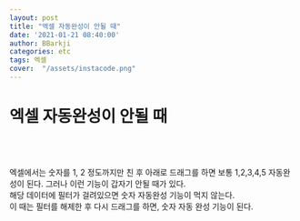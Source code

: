 ```yaml
---
layout: post
title: "엑셀 자동완성이 안될 때"
date: '2021-01-21 08:40:00'
author: BBarkji
categories: etc
tags: 엑셀
cover:  "/assets/instacode.png"
---
```




# 엑셀 자동완성이 안될 때
<br/>
<br/>
<br/>
엑셀에서는 숫자를 1, 2 정도까지만 친 후 아래로 드래그를 하면 보통 1,2,3,4,5 자동완성이 된다. 그러나 이런 기능이 갑자기 안될 때가 있다.
<br/>
해당 데이터에 필터가 걸려있으면 숫자 자동완성 기능이 먹지 않는다.
<br/>
이 때는 필터를 해제한 후 다시 드래그를 하면, 숫자 자동 완성 기능이 된다. 
